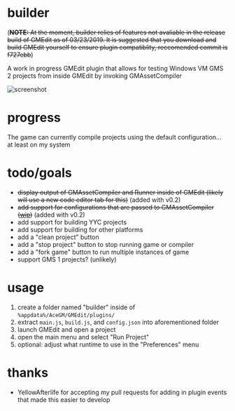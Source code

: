 # builder
(~~**NOTE:** At the moment, builder relies of features not avaliable in the release build of GMEdit as of 03/23/2019. It is suggested that you download and build GMEdit yourself to ensure plugin compatiblity, reccomended commit is f727ebb~~)

A work in progress GMEdit plugin that allows for testing Windows VM GMS 2 projects from inside GMEdit by invoking GMAssetCompiler

![screenshot](https://i.imgur.com/9ne0FRv.png)

# progress
The game can currently compile projects using the default configuration... at least on my system

# todo/goals
* ~~display output of GMAssetCompiler and Runner inside of GMEdit (likely will use a new code editor tab for this)~~ (added with v0.2)
* ~~add support for configurations that are passed to GMAssetCompiler ([wip](https://i.imgur.com/LYAq1Rq.png))~~ (added with v0.2)
* add support for building YYC projects
* add support for building for other platforms
* add a "clean project" button
* add a "stop project" button to stop running game or compiler
* add a "fork game" button to run multiple instances of game
* support GMS 1 projects? (unlikely)

# usage
1. create a folder named "builder" inside of `%appdata%/AceGM/GMEdit/plugins/`
2. extract `main.js`, `build.js`, and `config.json` into aforementioned folder
3. launch GMEdit and open a project
4. open the main menu and select "Run Project"
5. optional: adjust what runtime to use in the "Preferences" menu

# thanks
* YellowAfterlife for accepting my pull requests for adding in plugin events that made this easier to develop
